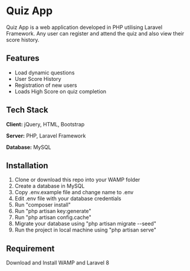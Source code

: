 
# Quiz App
Quiz App is a web application developed in PHP utilising Laravel Framework. Any user can register and attend the quiz and also view their score history.





## Features

- Load dynamic questions
- User Score History
- Registration of new users
- Loads High Score on quiz completion


## Tech Stack

**Client:** jQuery, HTML, Bootstrap

**Server:** PHP, Laravel Framework

**Database:** MySQL


## Installation

1. Clone or download this repo into your WAMP folder
2. Create a database in MySQL
3. Copy .env.example file and change name to .env
4. Edit .env file with your database credentials
5. Run "composer install"
6. Run "php artisan key:generate"
7. Run "php artisan config.cache"
8. Migrate your database using "php artisan migrate --seed"
9. Run the project in local machine using "php artisan serve"

    
## Requirement

Download and Install WAMP and Laravel 8
